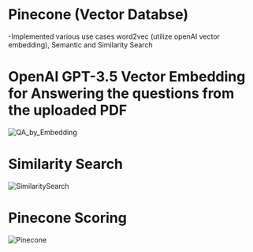 # Pinecone (Vector Databse)
-Implemented various use cases word2vec (utilize openAI vector embedding), Semantic and Similarity Search

# OpenAI GPT-3.5 Vector Embedding for Answering the questions from the uploaded PDF
![QA_by_Embedding](https://github.com/maitripatel5/VectorDB/assets/117126117/a244b9f6-81d3-426b-be25-e267ac9d4155)

# Similarity Search
![SimilaritySearch](https://github.com/maitripatel5/VectorDB/assets/117126117/483467a0-2d29-4313-9384-8e5ec432bb6c)

# Pinecone Scoring
![Pinecone](https://github.com/maitripatel5/VectorDB/assets/117126117/291f929a-cdaa-46be-aadc-cfc7ae34ac83)
